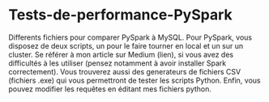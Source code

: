 # Tests-de-performance-PySpark
Differents fichiers pour comparer PySpark à MySQL. Pour PySpark, vous disposez de deux scripts, un pour le faire tourner en local et un sur un cluster.
Se référer à mon article sur Medium (lien), si vous avez des difficultés à les utiliser (pensez notamment à avoir installer Spark correctement).
Vous trouverez aussi des generateurs de fichiers CSV (fichiers .exe) qui vous permettront de tester les scripts Python.
Enfin, vous pouvez modifier les requêtes en éditant mes fichiers python.
